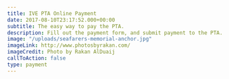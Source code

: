 ```yaml
---
title: IVE PTA Online Payment
date: 2017-08-10T23:17:52.000+00:00
subtitle: The easy way to pay the PTA.
description: Fill out the payment form, and submit payment to the PTA.
image: "/uploads/seafarers-memorial-anchor.jpg"
imageLink: http://www.photosbyrakan.com/
imageCredit: Photo by Rakan AlDuaij
callToAction: false
type: payment
---
```

